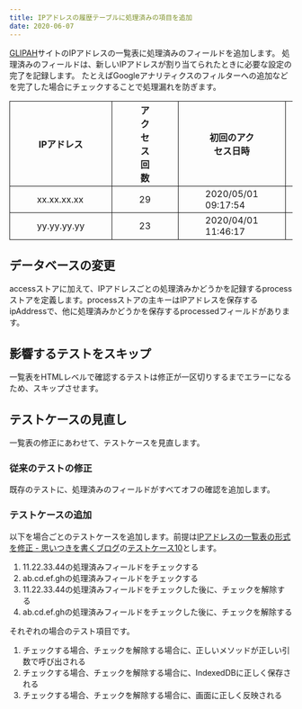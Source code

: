 ```yaml
---
title: IPアドレスの履歴テーブルに処理済みの項目を追加
date: 2020-06-07
---
```


[GLIPAH](https://glipah.netlify.app/)サイトのIPアドレスの一覧表に処理済みのフィールドを追加します。
処理済みのフィールドは、新しいIPアドレスが割り当てられたときに必要な設定の完了を記録します。
たとえばGoogleアナリティクスのフィルターへの追加などを完了した場合にチェックすることで処理漏れを防ぎます。

<style>
table {
  margin-left: auto;
  margin-right: auto;
  margin-top: 1em;
  border-collapse: collapse;
}
td,
th {
  border: 1px solid;
  margin: 0;
  padding: 0.2em 3em;
}
</style>

<table>
  <thead>
    <tr>
      <th>IPアドレス</th>
      <th>アクセス回数</th>
      <th>初回のアクセス日時</th>
      <th>最新のアクセス日時</th>
      <th>処理済み</th>
    </tr>
  </thead>
  <tbody>
    <tr>
      <td>xx.xx.xx.xx</td>
      <td>29</td>
      <td>2020/05/01 09:17:54</td>
      <td>2020/05/31 21:18:18</td>
      <td>□</td>
    </tr>
    <tr>
      <td>yy.yy.yy.yy</td>
      <td>23</td>
      <td>2020/04/01 11:46:17</td>
      <td>2020/04/29 10:25:38</td>
      <td>■</td>
    </tr>
  </tbody>
</table>

<!--more-->

## データベースの変更

accessストアに加えて、IPアドレスごとの処理済みかどうかを記録するprocessストアを定義します。processストアの主キーはIPアドレスを保存するipAddressで、他に処理済みかどうかを保存するprocessedフィールドがあります。

## 影響するテストをスキップ

一覧表をHTMLレベルで確認するテストは修正が一区切りするまでエラーになるため、スキップさせます。

## テストケースの見直し

一覧表の修正にあわせて、テストケースを見直します。

### 従来のテストの修正

既存のテストに、処理済みのフィールドがすべてオフの確認を追加します。

### テストケースの追加

以下を場合ごとのテストケースを追加します。前提は[IPアドレスの一覧表の形式を修正 \- 思いつきを書くブログ](https://omoitsuki.netlify.app/posts/table/)の[テストケース10](https://omoitsuki.netlify.app/posts/table#ケース10)とします。

1. 11.22.33.44の処理済みフィールドをチェックする
1. ab.cd.ef.ghの処理済みフィールドをチェックする
1. 11.22.33.44の処理済みフィールドをチェックした後に、チェックを解除する
1. ab.cd.ef.ghの処理済みフィールドをチェックした後に、チェックを解除する

それぞれの場合のテスト項目です。

1. チェックする場合、チェックを解除する場合に、正しいメソッドが正しい引数で呼び出される
1. チェックする場合、チェックを解除する場合に、IndexedDBに正しく保存される
1. チェックする場合、チェックを解除する場合に、画面に正しく反映される
